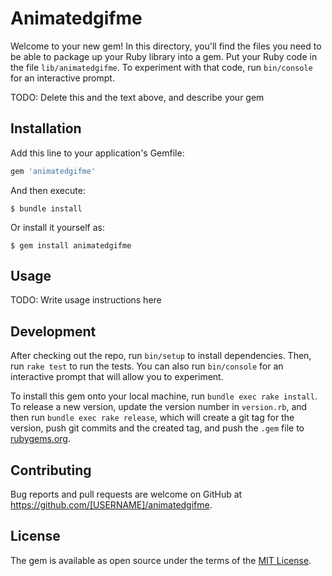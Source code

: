 # Animatedgifme

Welcome to your new gem! In this directory, you'll find the files you need to be able to package up your Ruby library into a gem. Put your Ruby code in the file `lib/animatedgifme`. To experiment with that code, run `bin/console` for an interactive prompt.

TODO: Delete this and the text above, and describe your gem

## Installation

Add this line to your application's Gemfile:

```ruby
gem 'animatedgifme'
```

And then execute:

    $ bundle install

Or install it yourself as:

    $ gem install animatedgifme

## Usage

TODO: Write usage instructions here

## Development

After checking out the repo, run `bin/setup` to install dependencies. Then, run `rake test` to run the tests. You can also run `bin/console` for an interactive prompt that will allow you to experiment.

To install this gem onto your local machine, run `bundle exec rake install`. To release a new version, update the version number in `version.rb`, and then run `bundle exec rake release`, which will create a git tag for the version, push git commits and the created tag, and push the `.gem` file to [rubygems.org](https://rubygems.org).

## Contributing

Bug reports and pull requests are welcome on GitHub at https://github.com/[USERNAME]/animatedgifme.

## License

The gem is available as open source under the terms of the [MIT License](https://opensource.org/licenses/MIT).
